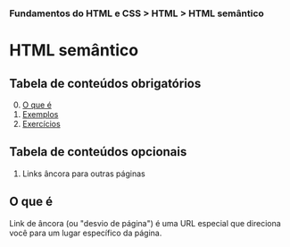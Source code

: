 ### Fundamentos do HTML e CSS > HTML > HTML semântico

# HTML semântico

## Tabela de conteúdos obrigatórios
0. [O que é](README.md)
1. [Exemplos](1.%20Exemplos.md)
2. [Exercícios](2.%20Exercícios.md)

## Tabela de conteúdos opcionais
1. Links âncora para outras páginas

## O que é

Link de âncora (ou "desvio de página") é uma URL especial que direciona você para um lugar específico da página.
